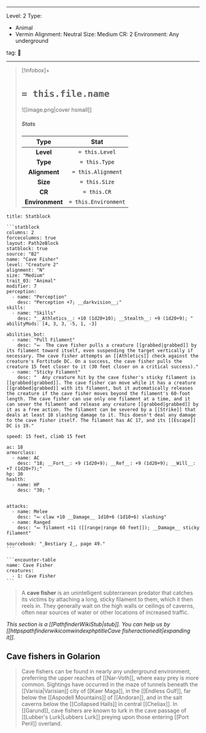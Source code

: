 
---





Level: 2
Type:
- Animal
- Vermin
Alignment: Neutral
Size: Medium
CR: 2
Environment: Any underground





tag: 👹

---

> [!infobox]+
> #  `= this.file.name`
> ![[image.png|cover hsmall]]
> ##### Stats
> Type | Stat |
> :---:|:---:|
> **Level** | `= this.Level` |
> **Type** | `= this.Type` |
> **Alignment** | `= this.Alignment` |
> **Size** | `= this.Size` |
> **CR** | `= this.CR` |
> **Environment** | `= this.Environment` |



````ad-info
title: Statblock

```statblock
columns: 2
forcecolumns: true
layout: Path2eBlock
statblock: true
source: "B2"
name: "Cave Fisher"
level: "Creature 2"
alignment: "N"
size: "Medium"
trait_03: "Animal"
modifier: 7
perception:
  - name: "Perception"
    desc: "Perception +7; __darkvision__;"
skills:
  - name: "Skills"
    desc: "__Athletics__: +10 (1d20+10); __Stealth__: +9 (1d20+9); "
abilityMods: [4, 3, 3, -5, 1, -3]

abilities_bot:
  - name: "Pull Filament"
    desc: "⬻  The cave fisher pulls a creature [[grabbed|grabbed]] by its filament toward itself, even suspending the target vertically if necessary. The cave fisher attempts an [[Athletics]] check against the creature's Fortitude DC. On a success, the cave fisher pulls the creature 15 feet closer to it (30 feet closer on a critical success)."
  - name: "Sticky Filament"
    desc: "  Any creature hit by the cave fisher's sticky filament is [[grabbed|grabbed]]. The cave fisher can move while it has a creature [[grabbed|grabbed]] with its filament, but it automatically releases the creature if the cave fisher moves beyond the filament's 60-foot length. The cave fisher can use only one filament at a time, and it can sever the filament and release any creature [[grabbed|grabbed]] by it as a free action. The filament can be severed by a [[Strike]] that deals at least 10 slashing damage to it. This doesn't deal any damage to the cave fisher itself. The filament has AC 17, and its [[Escape]] DC is 19."

speed: 15 feet, climb 15 feet

ac: 18
armorclass:
  - name: AC
    desc: "18; __Fort__: +9 (1d20+9); __Ref__: +9 (1d20+9); __Will__: +7 (1d20+7);"
hp: 30
health:
  - name: HP
    desc: "30; "


attacks:
  - name: Melee
    desc: "⬻ claw +10 __Damage__ 1d10+6 (1d10+6) slashing"
  - name: Ranged
    desc: "⬻ filament +11 ([[range|range 60 feet]]); __Damage__ sticky filament"

sourcebook: "_Bestiary 2_, page 49."
```

```encounter-table
name: Cave Fisher
creatures:
  - 1: Cave Fisher
```

````



> A **cave fisher** is an unintelligent subterranean predator that catches its victims by attaching a long, sticky filament to them, which it then reels in.  They generally wait on the high walls or ceilings of caverns, often near sources of water or other locations of increased traffic.



*This section is a [[PathfinderWikiStub|stub]]. You can help us by [[httpspathfinderwikicomwindexphptitleCave fisheractionedit|expanding it]].*


## Cave fishers in Golarion

> Cave fishers can be found in nearly any underground environment, preferring the upper reaches of [[Nar-Voth]], where easy prey is more common.  Sightings have occurred in the maze of tunnels beneath the [[Varisia|Varisian]] city of [[Kaer Maga]], in the [[Endless Gulf]], far below the [[Aspodell Mountains]] of [[Andoran]], and in the salt caverns below the [[Collapsed Halls]] in central [[Cheliax]]. In [[Garund]], cave fishers are known to lurk in the cave passage of [[Lubber's Lurk|Lubbers Lurk]] preying upon those entering [[Port Peril]] overland.









